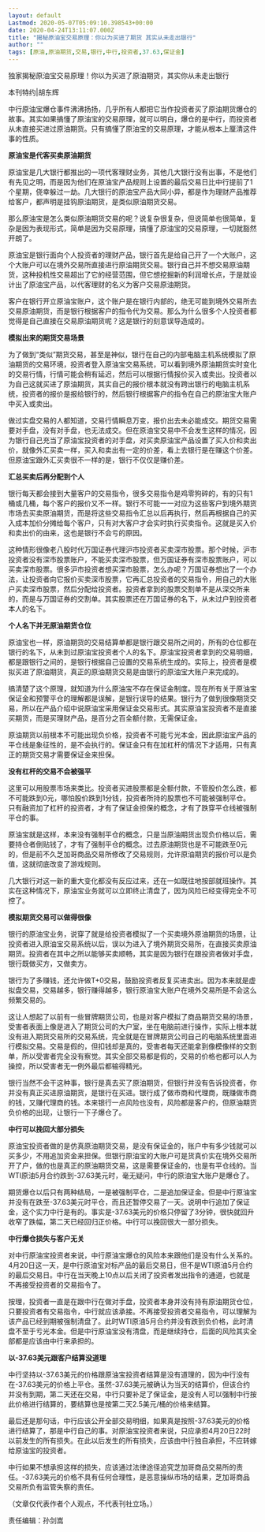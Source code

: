 ```yaml
---
layout: default
Lastmod: 2020-05-07T05:09:10.398543+00:00
date: 2020-04-24T13:11:07.000Z
title: "揭秘原油宝交易原理：你以为买进了期货 其实从未走出银行"
author: ""
tags: [原油,原油期货,交易,银行,中行,投资者,37.63,保证金]
---
```


独家揭秘原油宝交易原理！你以为买进了原油期货，其实你从未走出银行

本刊特约|胡东辉

中行原油宝爆仓事件沸沸扬扬，几乎所有人都把它当作投资者买了原油期货爆仓的故事。其实如果搞懂了原油宝的交易原理，就可以明白，爆仓的是中行，而投资者从未直接买进过原油期货。只有搞懂了原油宝的交易原理，才能从根本上厘清这件事的性质。

**原油宝是代客买卖原油期货**

原油宝是几大银行都推出的一项代客理财业务，其他几大银行没有出事，不是他们有先见之明，而是因为他们在原油宝产品规则上设置的最后交易日比中行提前了1个星期，侥幸躲过一劫。几大银行的原油宝产品大同小异，都是作为理财产品推荐给客户，都声明是挂钩原油期货，是类似原油期货交易。

那么原油宝是怎么类似原油期货交易的呢？说复杂很复杂，但说简单也很简单，复杂是因为表现形式，简单是因为交易原理，搞懂了原油宝的交易原理，一切就豁然开朗了。

原油宝是银行面向个人投资者的理财产品，银行首先是给自己开了一个大账户，这个大账户可以在境外交易所直接进行原油期货交易。银行自己并不想交易原油期货，这种投机性交易超出了它的经营范围，但它想挖掘新的利润增长点，于是就设计出了原油宝产品，以代客理财的名义为客户交易原油期货。

客户在银行开立原油宝账户，这个账户是在银行内部的，绝无可能到境外交易所去交易原油期货，而是银行根据客户的指令代为交易。那么为什么很多个人投资者都觉得是自己直接在交易原油期货呢？这是银行的刻意误导造成的。

**模拟出来的期货交易场景**

为了做到“类似”期货交易，甚至是神似，银行在自己的内部电脑主机系统模拟了原油期货的交易环境，投资者登入原油宝交易系统，可以看到境外原油期货实时变化的交易行情，行情可能会稍有延迟，然后可以根据行情报价买入或卖出。投资者以为自己这就买进了原油期货，其实自己的报价根本就没有跨出银行的电脑主机系统，投资者的报价是报给银行的，然后银行根据客户的指令在自己的原油宝大账户中买入或卖出。

做过实盘交易的人都知道，交易行情瞬息万变，报价出去未必能成交。期货交易需要对手盘，没有对手盘，也无法成交。但在原油宝交易中不会发生这样的情况，因为银行自己充当了原油宝投资者的对手盘，对买卖原油宝产品设置了买入价和卖出价，就像外汇买卖一样，买入和卖出有一定的价差，看上去银行是在赚这个价差。但原油宝跟外汇买卖很不一样的是，银行不仅仅是赚价差。

**汇总买卖后再分配到个人**

银行每天都会接到大量客户的交易指令，很多交易指令是鸡零狗碎的，有的只有1桶或几桶，每个客户的报价又不一样。银行不可能一一对应为这些客户到境外期货市场去买卖原油期货，而是将这些交易指令汇总以后再执行，然后再根据自己的买入成本加价分摊给每个客户，只有对大客户才会实时执行买卖指令。这就是买入价和卖出价的由来，这也是银行不会亏的原因。

这种情形很像老八股时代万国证券代理沪市投资者买卖深市股票。那个时候，沪市投资者没有深市股票账户，不能买卖深市股票，但万国证券有深市股票账户，可以买卖深市股票。很多沪市投资者想买深市股票，怎么办呢？万国证券想出了一个办法，让投资者向它报价买卖深市股票，它再汇总投资者的交易指令，用自己的大账户买卖深市股票，然后分配给投资者。投资者拿到的股票交割单不是从深交所来的，而是与万国证券的交割单。其实股票还在万国证券的名下，从未过户到投资者本人的名下。

**个人名下并无原油期货仓位**

原油宝也一样，原油期货的交易结算单都是银行跟交易所之间的，所有的仓位都在银行的名下，从未到过原油宝投资者个人的名下。原油宝投资者拿到的交易明细，都是跟银行之间的，是银行根据自己设置的交易系统生成的。实际上，投资者是模拟买进了原油期货，真正的原油期货交易是由银行的原油宝大账户来完成的。

搞清楚了这个原理，就知道为什么原油宝不存在保证金制度。现在所有关于原油宝保证金和预警平仓的理解都是误解，是银行误导的结果。银行为了做到很像期货交易，所以在产品介绍中说原油宝采用保证金交易形式。其实原油宝投资者不是直接买期货，而是买理财产品，是百分之百全额付款，无需保证金。

原油期货以前根本不可能出现负价格，投资者不可能亏光本金，因此原油宝产品的平仓线是象征性的，是不会执行的。保证金只有在加杠杆的情况下才适用，只有真正的期货交易才需要保证金来担保。

**没有杠杆的交易不会被强平**

这里可以用股票市场来类比。投资者买进股票都是全额付款，不管股价怎么跌，都不可能跌到0元，哪怕股价跌到1分钱，投资者所持的股票也不可能被强制平仓。只有融资加了杠杆的投资者，才有了保证金担保的概念，才有了跌穿平仓线被强制平仓的事。

原油宝就是这样，本来没有强制平仓的概念，只是当原油期货出现负价格以后，需要持仓者倒贴钱了，才有了强制平仓的概念。过去原油期货也是不可能跌至0元的，但是前不久芝加哥商品交易所修改了交易规则，允许原油期货的报价可以是负值，这就彻底改变了游戏规则。

几大银行对这一新的重大变化都没有反应过来，还在一如既往地按部就班操作。其实在这种情况下，原油宝业务就可以立即终止清盘了，因为风险已经变得完全不可控了。

**模拟期货交易可以做得很像**

银行的原油宝业务，说穿了就是给投资者模拟了一个买卖境外原油期货的场景，让投资者进入原油宝交易系统以后，误以为进入了境外期货交易所，在直接买卖原油期货。投资者在其中之所以能够买卖顺畅，其实是因为银行在跟投资者做对手盘，银行既做买方，又做卖方。

银行为了多赚钱，还允许做T+0交易，鼓励投资者反复买进卖出。因为本来就是虚拟盘交易，交易越多，银行赚得越多，银行原油宝大账户在境外交易所是不会这么频繁交易的。

这让人想起了以前有一些冒牌期货公司，也是对客户模拟了商品期货交易的场景，受害者表面上像是进入了期货公司的大户室，坐在电脑前进行操作，实际上根本就没有进入期货交易所的交易系统，完全就是在冒牌期货公司自己的电脑系统里面进行模拟交易。交易是假的，但扣钱却是真的，受害者每天还能拿到像模像样的交割单，所以受害者完全没有察觉。其实全部交易都是假的，交易的价格也都可以人为操控，所以受害者无一例外最后都输得精光。

银行当然不会干这种事，银行是真去买了原油期货，但银行并没有告诉投资者，你并没有真正买进原油期货，是银行在买进。银行成了做市商和代理商，既赚做市商的钱，又赚代理商的钱。本来银行一点风险也没有，风险都是客户的，但原油期货负价格的出现，让银行一下子爆仓了。

**中行可以挽回大部分损失**

原油宝投资者做的是仿真原油期货交易，是没有保证金的，账户中有多少钱就可以买多少，不用追加资金来担保。但银行原油宝的大账户可是货真价实在境外交易所开了户，做的也是真正的原油期货交易，这是需要保证金的，也是有平仓线的。当WTI原油5月合约跌到-37.63美元时，毫无疑问，中行的原油宝大账户是爆仓了。

期货爆仓以后只有两种结局，一是被强制平仓，二是追加保证金。但是中行原油宝并没有在跌至-37.63美元时平仓，而且还暂停交易了一天。说明中行追加了保证金，这个实力中行是有的。事实是-37.63美元的价格只停留了3分钟，很快就回升收窄了跌幅，第二天已经回归正价格。中行可以挽回很大一部分损失。

**中行爆仓损失与客户无关**

对中行原油宝投资者来说，中行原油宝爆仓的风险本来跟他们是没有什么关系的。4月20日这一天，是中行原油宝对标产品的最后交易日，但不是WTI原油5月合约的最后交易日。中行在当天晚上10点以后关闭了投资者发出指令的通道，也就是不再接受投资者的交易指令了。

按理，投资者一直是在跟中行在做对手盘，投资者本身并没有持有原油期货仓位，只要投资者有交易指令，中行就应该承接。不再接受投资者交易指令，可以理解为该产品已经到期被强制清盘了。此时WTI原油5月合约并没有跌到负价格，此时清盘不至于亏光本金。但是中行原油宝没有清盘，而是继续持仓，后面的风险其实全部都是应该由中行来承担的。

**以-37.63美元跟客户结算没道理**

中行坚持以-37.63美元的价格跟原油宝投资者结算是没有道理的，因为中行没有在-37.63美元的价格上平仓。虽然-37.63美元被确认为当天的结算价，但该合约并没有到期，第二天还在交易，中行只要补足了保证金，是没有人可以强制中行按此价格进行结算的，要结算也是按第二天2.5美元/桶的价格来结算。

最后还是那句话，中行应该公开全部交易明细，如果真是按照-37.63美元的价格进行结算了，那是中行自己的事。对原油宝投资者来说，只应承担4月20日22时以前发生的所有损失。在此以后发生的所有损失，应该由中行独自承担，不应转嫁给原油宝的投资者。

中行如果不想承担这样的损失，应该通过法律途径追究芝加哥商品交易所的责任。-37.63美元的价格不具有任何合理性，是恶意操纵市场的结果，芝加哥商品交易所负有监管失察的责任。

（文章仅代表作者个人观点，不代表刊社立场。）

责任编辑：孙剑嵩

